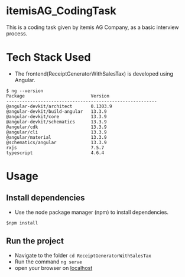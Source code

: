 # itemisAG_CodingTask
This is a coding task given by  itemis AG Company, as a basic interview process. 

# Tech Stack Used

- The frontend(ReceiptGeneratorWithSalesTax) is developed using Angular. 

```
$ ng --version
Package                         Version
---------------------------------------------------------
@angular-devkit/architect       0.1303.9
@angular-devkit/build-angular   13.3.9
@angular-devkit/core            13.3.9
@angular-devkit/schematics      13.3.9
@angular/cdk                    13.3.9
@angular/cli                    13.3.9
@angular/material               13.3.9
@schematics/angular             13.3.9
rxjs                            7.5.7
typescript                      4.6.4

```

# Usage

## Install dependencies
- Use the node package manager (npm) to install dependencies.
```
$npm install

```
## Run the project
- Navigate to the folder `cd ReceiptGeneratorWithSalesTax`
- Run the command ```ng serve```
- open your browser on [localhost](http://localhost:4200/)

